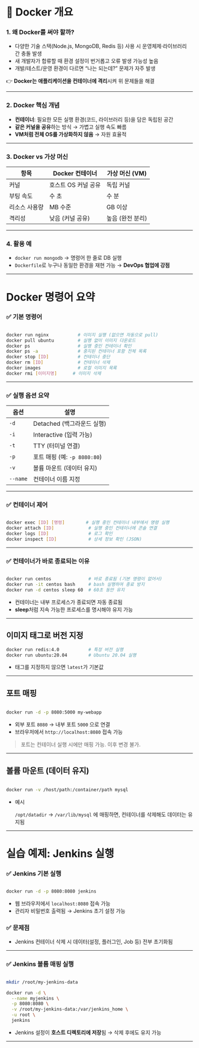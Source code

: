 # 🐳 Docker 개요

### 1. 왜 Docker를 써야 할까?

- 다양한 기술 스택(Node.js, MongoDB, Redis 등) 사용 시 운영체제·라이브러리 간 충돌 발생
- 새 개발자가 합류할 때 환경 설정이 번거롭고 오류 발생 가능성 높음
- 개발/테스트/운영 환경이 다르면 “나는 되는데?” 문제가 자주 발생

👉 **Docker는 애플리케이션을 컨테이너에 격리**시켜 위 문제들을 해결

---

### 2. Docker 핵심 개념

- **컨테이너**: 필요한 모든 실행 환경(코드, 라이브러리 등)을 담은 독립된 공간
- **같은 커널을 공유**하는 방식 → 가볍고 실행 속도 빠름
- **VM처럼 전체 OS를 가상화하지 않음** → 자원 효율적

---

### 3. Docker vs 가상 머신

| 항목 | Docker 컨테이너 | 가상 머신 (VM) |
| --- | --- | --- |
| 커널 | 호스트 OS 커널 공유 | 독립 커널 |
| 부팅 속도 | 수 초 | 수 분 |
| 리소스 사용량 | MB 수준 | GB 이상 |
| 격리성 | 낮음 (커널 공유) | 높음 (완전 분리) |

---

### 4. 활용 예

- `docker run mongodb` → 명령어 한 줄로 DB 실행
- `Dockerfile`로 누구나 동일한 환경을 재현 가능 → **DevOps 협업에 강점**

---

# Docker 명령어 요약

### ✅ 기본 명령어

```bash

docker run nginx           # 이미지 실행 (없으면 자동으로 pull)
docker pull ubuntu         # 실행 없이 이미지 다운로드
docker ps                  # 실행 중인 컨테이너 확인
docker ps -a               # 중지된 컨테이너 포함 전체 목록
docker stop [ID]           # 컨테이너 중단
docker rm [ID]             # 컨테이너 삭제
docker images              # 로컬 이미지 목록
docker rmi [이미지명]      # 이미지 삭제

```

---

### ✅ 실행 옵션 요약

| 옵션 | 설명 |
| --- | --- |
| `-d` | Detached (백그라운드 실행) |
| `-i` | Interactive (입력 가능) |
| `-t` | TTY (터미널 연결) |
| `-p` | 포트 매핑 (예: `-p 8080:80`) |
| `-v` | 볼륨 마운트 (데이터 유지) |
| `--name` | 컨테이너 이름 지정 |

---

### ✅ 컨테이너 제어

```bash

docker exec [ID] [명령]        # 실행 중인 컨테이너 내부에서 명령 실행
docker attach [ID]             # 실행 중인 컨테이너에 콘솔 연결
docker logs [ID]               # 로그 확인
docker inspect [ID]            # 상세 정보 확인 (JSON)

```

---

### ✅ 컨테이너가 바로 종료되는 이유

```bash

docker run centos              # 바로 종료됨 (기본 명령이 없어서)
docker run -it centos bash     # bash 실행하여 종료 방지
docker run -d centos sleep 60  # 60초 동안 유지

```

- 컨테이너는 내부 프로세스가 종료되면 자동 종료됨
- **sleep**처럼 지속 가능한 프로세스를 명시해야 유지 가능

---

## 이미지 태그로 버전 지정

```bash
docker run redis:4.0           # 특정 버전 실행
docker run ubuntu:20.04        # Ubuntu 20.04 실행

```

- 태그를 지정하지 않으면 `latest`가 기본값

---

## 포트 매핑

```bash

docker run -d -p 8080:5000 my-webapp

```

- 외부 포트 `8080` → 내부 포트 `5000` 으로 연결
- 브라우저에서 `http://localhost:8080` 접속 가능

> 포트는 컨테이너 실행 시에만 매핑 가능. 이후 변경 불가.
>

---

## 볼륨 마운트 (데이터 유지)

```bash

docker run -v /host/path:/container/path mysql

```

- 예시

  `/opt/datadir` → `/var/lib/mysql` 에 매핑하면, 컨테이너를 삭제해도 데이터는 유지됨


---

# 실습 예제: Jenkins 실행

### ✅ Jenkins 기본 실행

```bash

docker run -d -p 8080:8080 jenkins

```

- 웹 브라우저에서 `localhost:8080` 접속 가능
- 관리자 비밀번호 출력됨 → Jenkins 초기 설정 가능

### ✅ 문제점

- Jenkins 컨테이너 삭제 시 데이터(설정, 플러그인, Job 등) 전부 초기화됨

---

### ✅ Jenkins 볼륨 매핑 실행

```bash

mkdir /root/my-jenkins-data

docker run -d \
  --name myjenkins \
  -p 8080:8080 \
  -v /root/my-jenkins-data:/var/jenkins_home \
  -u root \
  jenkins

```

- Jenkins 설정이 **호스트 디렉토리에 저장**됨 → 삭제 후에도 유지 가능

---